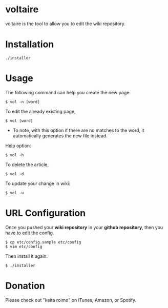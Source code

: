 # voltaire

voltaire is the tool to allow you to edit the wiki repository.

# Installation
```
./installer
```

# Usage
The following command can help you create the new page.

```
$ vol -n [word]
```

To edit the already existing page,

```
$ vol [word]
```

* To note, with this option if there are no matches to the word, it automatically generates the new file instead.

Help option:

```
$ vol -h
```

To delete the article,

```
$ vol -d
```

To update your change in wiki:
```
$ vol -u
```

# URL Configuration

Once you pushed your **wiki repository** in your **github repository**, then you have to edit the config.

```
$ cp etc/config.sample etc/config
$ vim etc/config
```

Then install it again:

```
$ ./installer
```


# Donation

Please check out "keita roimo" on iTunes, Amazon, or Spotify.
